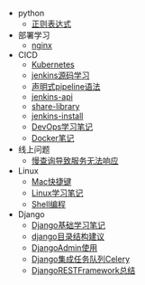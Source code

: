   - python
    - [正则表达式](/python/正则表达式.md)
  - 部署学习
    - [nginx](/部署学习/nginx.md)
  - CICD
    - [Kubernetes](/CICD/Kubernetes.md)
    - [jenkins源码学习](/CICD/jenkins源码学习.md)
    - [声明式pipeline语法](/CICD/声明式pipeline语法.md)
    - [jenkins-api](/CICD/jenkins-api.md)
    - [share-library](/CICD/share-library.md)
    - [jenkins-install](/CICD/jenkins-install.md)
    - [DevOps学习笔记](/CICD/DevOps学习笔记.md)
    - [Docker笔记](/CICD/Docker笔记.md)
  - 线上问题
    - [慢查询导致服务无法响应](/线上问题/慢查询导致服务无法响应.md)
  - Linux
    - [Mac快捷键](/Linux/Mac快捷键.md)
    - [Linux学习笔记](/Linux/Linux学习笔记.md)
    - [Shell编程](/Linux/Shell编程.md)
  - Django
    - [Django基础学习笔记](/Django/Django基础学习笔记.md)
    - [django目录结构建议](/Django/django目录结构建议.md)
    - [DjangoAdmin使用](/Django/DjangoAdmin使用.md)
    - [Django集成任务队列Celery](/Django/Django集成任务队列Celery.md)
    - [DjangoRESTFramework总结](/Django/DjangoRESTFramework总结.md)
<!-- end_toc -->
